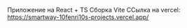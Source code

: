 Приложение на React + TS
Сборка Vite
ССылка на vercel: https://smartway-10fenri10s-projects.vercel.app/
